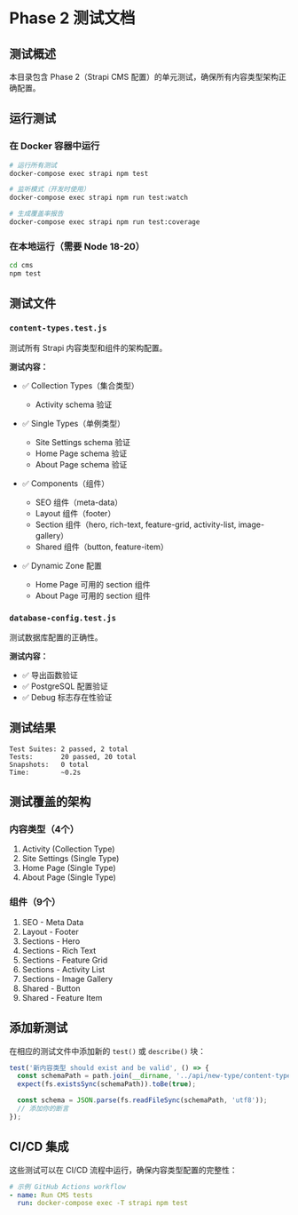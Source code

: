# Phase 2 测试文档

## 测试概述

本目录包含 Phase 2（Strapi CMS 配置）的单元测试，确保所有内容类型架构正确配置。

## 运行测试

### 在 Docker 容器中运行

```bash
# 运行所有测试
docker-compose exec strapi npm test

# 监听模式（开发时使用）
docker-compose exec strapi npm run test:watch

# 生成覆盖率报告
docker-compose exec strapi npm run test:coverage
```

### 在本地运行（需要 Node 18-20）

```bash
cd cms
npm test
```

## 测试文件

### `content-types.test.js`
测试所有 Strapi 内容类型和组件的架构配置。

**测试内容：**
- ✅ Collection Types（集合类型）
  - Activity schema 验证

- ✅ Single Types（单例类型）
  - Site Settings schema 验证
  - Home Page schema 验证
  - About Page schema 验证

- ✅ Components（组件）
  - SEO 组件（meta-data）
  - Layout 组件（footer）
  - Section 组件（hero, rich-text, feature-grid, activity-list, image-gallery）
  - Shared 组件（button, feature-item）

- ✅ Dynamic Zone 配置
  - Home Page 可用的 section 组件
  - About Page 可用的 section 组件

### `database-config.test.js`
测试数据库配置的正确性。

**测试内容：**
- ✅ 导出函数验证
- ✅ PostgreSQL 配置验证
- ✅ Debug 标志存在性验证

## 测试结果

```
Test Suites: 2 passed, 2 total
Tests:       20 passed, 20 total
Snapshots:   0 total
Time:        ~0.2s
```

## 测试覆盖的架构

### 内容类型（4个）
1. Activity (Collection Type)
2. Site Settings (Single Type)
3. Home Page (Single Type)
4. About Page (Single Type)

### 组件（9个）
1. SEO - Meta Data
2. Layout - Footer
3. Sections - Hero
4. Sections - Rich Text
5. Sections - Feature Grid
6. Sections - Activity List
7. Sections - Image Gallery
8. Shared - Button
9. Shared - Feature Item

## 添加新测试

在相应的测试文件中添加新的 `test()` 或 `describe()` 块：

```javascript
test('新内容类型 should exist and be valid', () => {
  const schemaPath = path.join(__dirname, '../api/new-type/content-types/new-type/schema.json');
  expect(fs.existsSync(schemaPath)).toBe(true);

  const schema = JSON.parse(fs.readFileSync(schemaPath, 'utf8'));
  // 添加你的断言
});
```

## CI/CD 集成

这些测试可以在 CI/CD 流程中运行，确保内容类型配置的完整性：

```yaml
# 示例 GitHub Actions workflow
- name: Run CMS tests
  run: docker-compose exec -T strapi npm test
```
